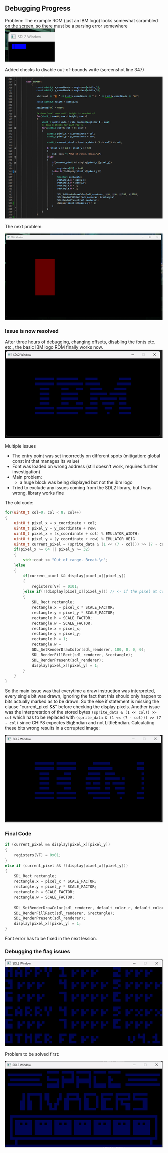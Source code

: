 ## Debugging Progress
Problem: The example ROM (just an IBM logo) looks somewhat scrambled on the screen, so there must be a parsing error somewhere
![IBM logo looks scrambled](image-1.png)

Added checks to disable out-of-bounds write (screenshot line 347)

![Drawing Processor](image.png)


The next problem:

![Bigger window, rectangle size of 1*1px is much larger being displayed (lol?)](image-2.png)

### Issue is now resolved
After three hours of debugging, changing offsets, disabling the fonts etc. etc., the basic IBM logo ROM finally works now.
![IBM Logo](image-3.png)

Multiple issues
- The entry point was set incorrectly on different spots (mitigation: global const int that manages its value)
- Font was loaded on wrong address (still doesn't work, requires further investigation)
- Main problem:
    - a huge block was being displayed but not the ibm logo
- Tried to exclude any issues coming from the SDL2 library, but I was wrong, library works fine

The old code:
```cpp
for(uint8_t col=0; col < 8; col++)
{
    uint8_t pixel_x = x_coordinate + col;
    uint8_t pixel_y = y_coordinate + row;
    uint8_t pixel_x = (x_coordinate + col) % EMULATOR_WIDTH;
    uint8_t pixel_y = (y_coordinate + row) % EMULATOR_HEIG
    uint8_t current_pixel = (sprite_data & (1 << (7 - col))) >> (7 - col);
    if(pixel_x >= 64 || pixel_y >= 32)
    {
        std::cout << "Out of range. Break.\n";
    }else
    {
        if(current_pixel && display[pixel_x][pixel_y])
        {
            registers[VF] = 0x01;
        }else if(!(display[pixel_x][pixel_y])) // <- if the pixel at coordinate pixel_x and pixel_y is black, draw the rectangle
        {
            SDL_Rect rectangle;
            rectangle.x = pixel_x * SCALE_FACTOR;
            rectangle.y = pixel_y * SCALE_FACTOR;
            rectangle.h = SCALE_FACTOR;
            rectangle.w = SCALE_FACTOR;
            rectangle.x = pixel_x;
            rectangle.y = pixel_y;
            rectangle.h = 1;
            rectangle.w =
            SDL_SetRenderDrawColor(sdl_renderer, 100, 0, 0, 0);
            SDL_RenderFillRect(sdl_renderer, &rectangle);
        	SDL_RenderPresent(sdl_renderer);
            display[pixel_x][pixel_y] = 1;
        }
    }
}    
```
So the main issue was that everytime a draw instruction was interpreted, every single bit was drawn, ignoring the fact that this should only happen to bits actually marked as to be drawn. So the else if statement is missing the clause "current_pixel &&" before checking the display pixels. Another issue was the interpretation of the stored bytes ``(sprite_data & (1 << col)) >> col`` which has to be replaced with ``(sprite_data & (1 << (7 - col))) >> (7 - col)`` since CHIP8 expectes BigEndian and not LittleEndian. Calculating these bits wrong results in a corrupted image:

![Corrupted logo](image-4.png)


### Final Code

```cpp
if (current_pixel && display[pixel_x][pixel_y])
{
    registers[VF] = 0x01;
}
else if (current_pixel && !(display[pixel_x][pixel_y]))
{
    SDL_Rect rectangle;
    rectangle.x = pixel_x * SCALE_FACTOR;
    rectangle.y = pixel_y * SCALE_FACTOR;
    rectangle.h = SCALE_FACTOR;
    rectangle.w = SCALE_FACTOR;

    SDL_SetRenderDrawColor(sdl_renderer, default_color_r, default_color_g, default_color_b, 0);
    SDL_RenderFillRect(sdl_renderer, &rectangle);
    SDL_RenderPresent(sdl_renderer);
    display[pixel_x][pixel_y] = 1;
}
```

Font error has to be fixed in the next lession.


### Debugging the flag issues

![Flag issues to be resolved](image-5.png)

Problem to be solved first:

![Wrong texture drawing](image-6.png)